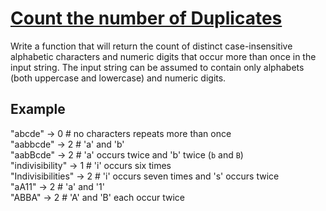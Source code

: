 # [Count the number of Duplicates](https://www.codewars.com/kata/54bf1c2cd5b56cc47f0007a1/train/python)

Write a function that will return the count of distinct case-insensitive alphabetic characters and numeric digits that occur more than once in the input string. The input string can be assumed to contain only alphabets (both uppercase and lowercase) and numeric digits.

## Example

"abcde" -> 0 # no characters repeats more than once  
"aabbcde" -> 2 # 'a' and 'b'  
"aabBcde" -> 2 # 'a' occurs twice and 'b' twice (`b` and `B`)  
"indivisibility" -> 1 # 'i' occurs six times  
"Indivisibilities" -> 2 # 'i' occurs seven times and 's' occurs twice  
"aA11" -> 2 # 'a' and '1'  
"ABBA" -> 2 # 'A' and 'B' each occur twice  
